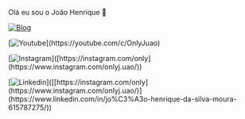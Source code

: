 
Olá eu sou o João Henrique 👋

[![Blog](https://img.shields.io/website?label=Jozuao.com&style=for-the-bedge&url=https://Jozuao.com/)](https://Jozuao.com)

[![Youtube]([https://img.shields.io/website?label=Jozuao.com&style=for-the-bedge&url=https://Jozuao.com/](https://img.shields.io/badge/YouTube-FF0000?style=for-the-badge&logo=youtube&logoColor=white))](https://youtube.com/c/OnlyJuao)

[![Instagram]([[https://img.shields.io/website?label=Jozuao.com&style=for-the-bedge&url=https://Jozuao.com/](https://img.shields.io/badge/YouTube-FF0000?style=for-the-badge&logo=youtube&logoColor=white](https://img.shields.io/badge/Instagram-E4405F?style=for-the-badge&logo=instagram&logoColor=white)))]([https://instagram.com/only](https://www.instagram.com/onlyj.uao/))

[![Linkedin]([[[https://img.shields.io/website?label=Jozuao.com&style=for-the-bedge&url=https://Jozuao.com/](https://img.shields.io/badge/YouTube-FF0000?style=for-the-badge&logo=youtube&logoColor=white](https://img.shields.io/badge/Instagram-E4405F?style=for-the-badge&logo=instagram&logoColor=white](https://img.shields.io/badge/LinkedIn-0077B5?style=for-the-badge&logo=linkedin&logoColor=white))))]([[https://instagram.com/only](https://www.instagram.com/onlyj.uao/)](https://www.linkedin.com/in/jo%C3%A3o-henrique-da-silva-moura-615787275/))

